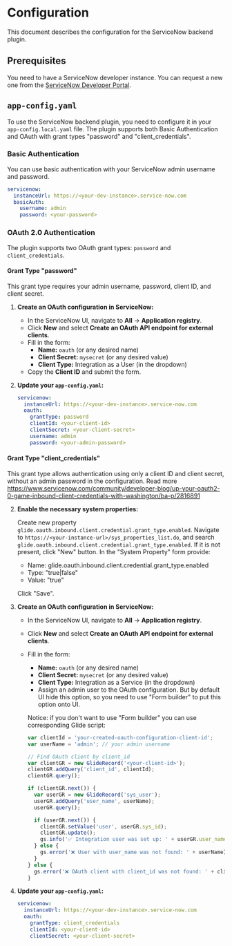 # Configuration

This document describes the configuration for the ServiceNow backend plugin.

## Prerequisites

You need to have a ServiceNow developer instance. You can request a new one from the [ServiceNow Developer Portal](https://developer.servicenow.com/dev.do#!/learn/learning-plans/washingtondc/new_to_servicenow/app_store_learnv2_buildmyfirstapp_washingtondc_personal_developer_instances).

## `app-config.yaml`

To use the ServiceNow backend plugin, you need to configure it in your `app-config.local.yaml` file. The plugin supports both Basic Authentication and OAuth with grant types "password" and "client_credentials".

### Basic Authentication

You can use basic authentication with your ServiceNow admin username and password.

```yaml
servicenow:
  instanceUrl: https://<your-dev-instance>.service-now.com
  basicAuth:
    username: admin
    password: <your-password>
```

### OAuth 2.0 Authentication

The plugin supports two OAuth grant types: `password` and `client_credentials`.

#### Grant Type "password"

This grant type requires your admin username, password, client ID, and client secret.

1.  **Create an OAuth configuration in ServiceNow:**

    - In the ServiceNow UI, navigate to **All** -> **Application registry**.
    - Click **New** and select **Create an OAuth API endpoint for external clients**.
    - Fill in the form:
      - **Name:** `oauth` (or any desired name)
      - **Client Secret:** `mysecret` (or any desired value)
      - **Client Type:** Integration as a User (in the dropdown)
    - Copy the **Client ID** and submit the form.

2.  **Update your `app-config.yaml`:**

    ```yaml
    servicenow:
      instanceUrl: https://<your-dev-instance>.service-now.com
      oauth:
        grantType: password
        clientId: <your-client-id>
        clientSecret: <your-client-secret>
        username: admin
        password: <your-admin-password>
    ```

#### Grant Type "client_credentials"

This grant type allows authentication using only a client ID and client secret, without an admin password in the configuration. Read more https://www.servicenow.com/community/developer-blog/up-your-oauth2-0-game-inbound-client-credentials-with-washington/ba-p/2816891

2.  **Enable the necessary system properties:**

    Create new property `glide.oauth.inbound.client.credential.grant_type.enabled`. Navigate to `https://<your-instance-url>/sys_properties_list.do`,
    and search `glide.oauth.inbound.client.credential.grant_type.enabled`. If it is not present, click "New" button.
    In the "System Property" form provide:

    - Name: glide.oauth.inbound.client.credential.grant_type.enabled
    - Type: "true|false"
    - Value: "true"

    Click "Save".

1.  **Create an OAuth configuration in ServiceNow:**

    - In the ServiceNow UI, navigate to **All** -> **Application registry**.
    - Click **New** and select **Create an OAuth API endpoint for external clients**.
    - Fill in the form:

      - **Name:** `oauth` (or any desired name)
      - **Client Secret:** `mysecret` (or any desired value)
      - **Client Type:** Integration as a Service (in the dropdown)
      - Assign an admin user to the OAuth configuration. But by default UI hide this option, so you need to use "Form builder" to put this option onto UI.

      Notice: if you don't want to use "Form builder" you can use corresponding Glide script:

      ```js
      var clientId = 'your-created-oauth-configuration-client-id';
      var userName = 'admin'; // your admin username

      // Find OAuth client by client_id
      var clientGR = new GlideRecord('<your-client-id>');
      clientGR.addQuery('client_id', clientId);
      clientGR.query();

      if (clientGR.next()) {
        var userGR = new GlideRecord('sys_user');
        userGR.addQuery('user_name', userName);
        userGR.query();

        if (userGR.next()) {
          clientGR.setValue('user', userGR.sys_id);
          clientGR.update();
          gs.info('✅ Integration user was set up: ' + userGR.user_name);
        } else {
          gs.error('❌ User with user_name was not found: ' + userName);
        }
      } else {
        gs.error('❌ OAuth client with client_id was not found: ' + clientId);
      }
      ```

1.  **Update your `app-config.yaml`:**

    ```yaml
    servicenow:
      instanceUrl: https://<your-dev-instance>.service-now.com
      oauth:
        grantType: client_credentials
        clientId: <your-client-id>
        clientSecret: <your-client-secret>
    ```
